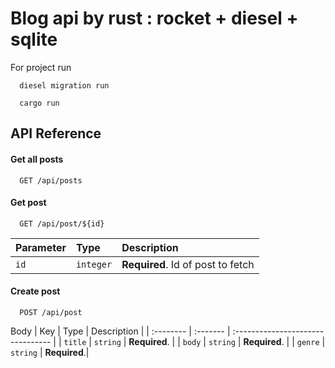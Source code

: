
# Blog api by rust : rocket + diesel + sqlite

For project run

```
  diesel migration run
```
```
  cargo run
```

## API Reference

#### Get all posts

```http
  GET /api/posts
```


#### Get post

```http
  GET /api/post/${id}
```

| Parameter | Type     | Description                       |
| :-------- | :------- | :-------------------------------- |
| `id`      | `integer` | **Required**. Id of post to fetch |

#### Create post

```http
  POST /api/post
```
Body
| Key        | Type     | Description                       |
| :-------- | :------- | :-------------------------------- |
| `title`      | `string` | **Required**. |
| `body`      | `string` | **Required**. |
| `genre`      | `string` | **Required**.|
